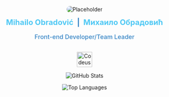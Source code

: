 <p align="center"><img style="border-radius: 16px" src="https://i.imgur.com/PrRSBN9.png" alt="Placeholder"></p>

<div align="center" style="display: flex; justify-content: center; font-size: 20px; font-weight: 700; user-select: none;">
    <div style="color: #4fc8f4;">Mihailo Obradović</div>
    <div style="color: #3584c5;">&nbsp | &nbsp</div>
    <div style="color: #4fc8f4;">Михаило Обрадовић</div>
</div>

<div align="center" style="color: #3584c5; font-size: 16px; padding: 16px; font-weight: 500">Front-end Developer/Team Leader</div>

<p align="center"><a href="https://codeus.me" target="_blank"><img src="https://codeus.me/img/codeus_logo.png" alt="Codeus" height="40"></a></p>

<p align="center">
    <img src="https://github-readme-stats.vercel.app/api?username=mihailo-obradovic&show_icons=true&show=reviews,discussions_started,discussions_answered,prs_merged,prs_merged_percentage&theme=tokyonight&border_radius=16&title_color=4fc8f4&text_color=3584c5&icon_color=4fc8f4&border_color=ffffff&card_width=600&custom_title=GitHub Statistics" alt="GitHub Stats">
</p>

<p align="center">
   <img src="https://github-readme-stats.vercel.app/api/top-langs/?username=yourusername&show_icons=true&theme=tokyonight&border_radius=16&title_color=4fc8f4&text_color=3584c5&icon_color=4fc8f4&border_color=ffffff&card_width=600" alt="Top Languages">
</p>

<!--
- 🔭 I’m currently working on ...
- 🌱 I’m currently learning ...
- 👯 I’m looking to collaborate on ...
- 🤔 I’m looking for help with ...
- 💬 Ask me about ...
- 📫 How to reach me: ...
- 😄 Pronouns: ...
- ⚡ Fun fact: ...
-->
<!--
    title_color - Card's title color (hex color). Default: 2f80ed.
    text_color - Body text color (hex color). Default: 434d58.
    icon_color - Icons color if available (hex color). Default: 4c71f2.
    border_color - Card's border color (hex color). Default: e4e2e2 (Does not apply when hide_border is enabled).
    bg_color - Card's background color (hex color) or a gradient in the form of angle,start,end. Default: fffefe
    hide_border - Hides the card's border (boolean). Default: false
    theme - Name of the theme, choose from all available themes. Default: default theme.
    cache_seconds - Sets the cache header manually (min: 21600, max: 86400). Default: 21600 seconds (6 hours).
    locale - Sets the language in the card, you can check full list of available locales here. Default: en.
    border_radius - Corner rounding on the card. Default: 4.5.
-->

<!-- Conditional light/dark -->
<!-- <picture>
  <source
    srcset="https://github-readme-stats.vercel.app/api?username=anuraghazra&show_icons=true&theme=dark"
    media="(prefers-color-scheme: dark)"
  />
  <source
    srcset="https://github-readme-stats.vercel.app/api?username=anuraghazra&show_icons=true"
    media="(prefers-color-scheme: light), (prefers-color-scheme: no-preference)"
  />
  <img src="https://github-readme-stats.vercel.app/api?username=anuraghazra&show_icons=true" />
</picture> -->
